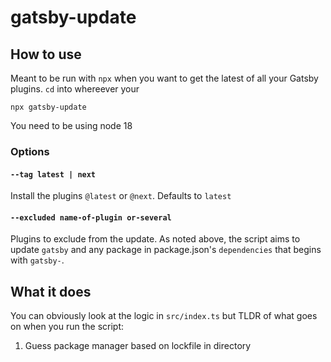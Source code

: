 # gatsby-update

## How to use

Meant to be run with `npx` when you want to get the latest of all your Gatsby plugins. `cd` into whereever your

```
npx gatsby-update
```

You need to be using node 18

### Options

#### `--tag latest | next`

Install the plugins `@latest` or `@next`. Defaults to `latest`

#### `--excluded name-of-plugin or-several`

Plugins to exclude from the update. As noted above, the script aims to update `gatsby` and any package in package.json's `dependencies` that begins with `gatsby-`.

## What it does

You can obviously look at the logic in `src/index.ts` but TLDR of what goes on when you run the script:

1. Guess package manager based on lockfile in directory
